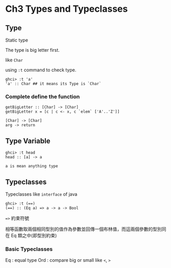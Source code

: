 # Ch3 Types and Typeclasses

## Type

Static type

The type is big letter first.

like `Char`

using `:t` command to check type.

	ghci> :t 'a'
	'a' :: Char ## it means its Type is `Char`

### Complete define the function

	getBigLetter :: [Char] -> [Char]
	getBigLetter x = [c | c <- x, c `elem` ['A'..'Z']]

	[Char] -> [Char]
	arg -> return

## Type Variable

	ghci> :t head  
	head :: [a] -> a

`a is mean anything type`

## Typeclasses

Typeclasses like `interface` of java

	ghci> :t (==)  
	(==) :: (Eq a) => a -> a -> Bool

`=>` 約束符號

相等函數取兩個相同型別的值作為參數並回傳一個布林值，而這兩個參數的型別同在 Eq 類之中(即型別約束)

### Basic Typeclasses

Eq : equal type
Ord : compare big or small
like `<`, `>`